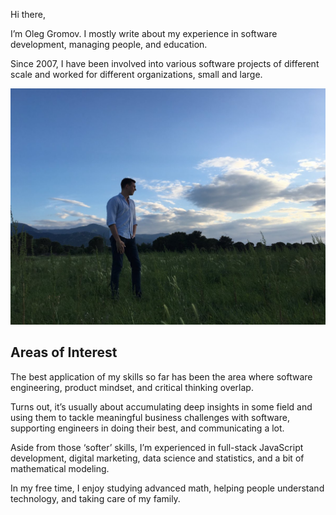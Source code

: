 Hi there,

I’m Oleg Gromov. I mostly write about my experience in software development, managing people, and education.

Since 2007, I have been involved into various software projects of different scale and worked for different organizations, small and large.

![Oleg Gromov in France](oleggromov-france.jpg "This is me in France, with the beautiful Pyrenees in the background.")

## Areas of Interest
The best application of my skills so far has been the area where software engineering, product mindset, and critical thinking overlap.

Turns out, it’s usually about accumulating deep insights in some field and using them to tackle meaningful business challenges with software, supporting engineers in doing their best, and communicating a lot.

Aside from those ‘softer’ skills, I’m experienced in full-stack JavaScript development, digital marketing, data science and statistics, and a bit of mathematical modeling.

In my free time, I enjoy studying advanced math, helping people understand technology, and taking care of my family.
